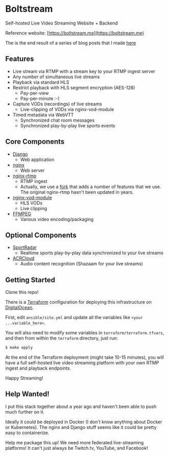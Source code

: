 # Boltstream
Self-hosted Live Video Streaming Website + Backend

Reference website: [https://boltstream.me](https://boltstream.me)

The is the end result of a series of blog posts that I made [here](https://benwilber.github.io/nginx/rtmp/live/video/streaming/2018/03/25/building-a-live-video-streaming-website-part-1-start-streaming.html)

## Features

* Live stream via RTMP with a stream key to your RTMP ingest server
* Any number of simultaneous live streams
* Playback via standard HLS
* Restrict playback with HLS segment encryption (AES-128)
	* Pay-per-view
	* Pay-per-minute :-)
* Capture VODs (recordings) of live streams
	* Live-clipping of VODs via nginx-vod-module
* Timed metadata via WebVTT
	* Synchronized chat room messages
	* Synchronized play-by-play live sports events


## Core Components

* [Django](https://www.djangoproject.com/)
	* Web application
* [nginx](https://nginx.org/)
	* Web server
* [nginx-rtmp](https://github.com/arut/nginx-rtmp-module)
	* RTMP ingest
	* Actually, we use a [fork](https://github.com/sergey-dryabzhinsky/nginx-rtmp-module) that adds a number of features that we use.  The original nginx-rtmp hasn't been updated in years.
* [nginx-vod-module](https://github.com/kaltura/nginx-vod-module)
	* HLS VODs
	* Live clipping
* [FFMPEG](https://ffmpeg.org/)
	* Various video encoding/packaging

## Optional Components

* [SportRadar](https://www.sportradar.com/)
	* Realtime sports play-by-play data synchronized to your live streams
* [ACRCloud](https://www.acrcloud.com/)
	* Audio content recognition (Shazaam for your live streams)

	
## Getting Started

Clone this repo!

There is a [Terraform](https://terraform.io/) configuration for deploying this infrastructure on [DigitalOcean](https://www.digitalocean.com/).

First, edit `ansible/site.yml` and update all the variables like `<your ...variable_here>`.

You will also need to modify some variables in `terraform/terraform.tfvars`, and then from within the `terraform` directory, just run:

```bash
$ make apply
```

At the end of the Terraform deployment (might take 10-15 minutes), you will have a full self-hosted live video streaming platform with your own RTMP ingest and playback endpoints.

Happy Streaming!

## Help Wanted!

I put this stack together about a year ago and haven't been able to push much further on it.

Ideally it could be deployed in Docker (I don't know anything about Docker or Kubernetes).  The nginx and Django stuff seems like it could be pretty easy to containerize.

Help me package this up!  We need more federated live-streaming platforms!  It can't just always be Twitch.tv, YouTube, and Facebook!